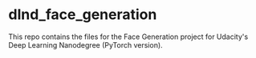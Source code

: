 # dlnd_face_generation

This repo contains the files for the Face Generation project for Udacity's Deep Learning Nanodegree (PyTorch version).
